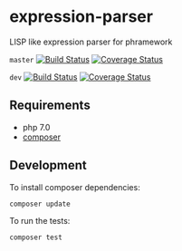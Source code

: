# expression-parser
LISP like expression parser for phramework


`master` [![Build Status](https://travis-ci.org/phramework/expression-parser.svg?branch=master)](https://travis-ci.org/phramework/expression-parser) [![Coverage Status](https://coveralls.io/repos/github/phramework/expression-parser/badge.svg?branch=master)](https://coveralls.io/github/phramework/expression-parser?branch=master)


`dev` [![Build Status](https://travis-ci.org/phramework/expression-parser.svg?branch=dev)](https://travis-ci.org/phramework/expression-parser) [![Coverage Status](https://coveralls.io/repos/github/phramework/expression-parser/badge.svg?branch=dev)](https://coveralls.io/github/phramework/expression-parser?branch=dev)


## Requirements 
- php 7.0
- [composer](https://getcomposer.org/)

## Development

To install composer dependencies:
```bash
composer update
```

To run the tests:
```bash
composer test
```
